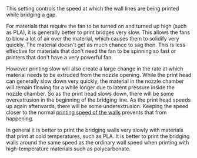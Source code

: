 This setting controls the speed at which the wall lines are being printed while bridging a gap.

For materials that require the fan to be turned on and turned up high (such as PLA), it is generally better to print bridges very slow. This allows the fans to blow a lot of air over the material, which causes them to solidify very quickly. The material doesn't get as much chance to sag then. This is less effective for materials that don't need the fan to be spinning so fast or printers that don't have a very powerful fan.

However printing slow will also create a large change in the rate at which material needs to be extruded from the nozzle opening. While the print head can generally slow down very quickly, the material in the nozzle chamber will remain flowing for a while longer due to latent pressure inside the nozzle chamber. So as the print head slows down, there will be some overextrusion in the beginning of the bridging line. As the print head speeds up again afterwards, there will be some underextrusion. Keeping the speed closer to the normal [printing speed of the walls](speed_wall.md) prevents that from happening.

In general it is better to print the bridging walls very slowly with materials that print at cold temperatures, such as PLA. It is better to print the bridging walls around the same speed as the ordinary wall speed when printing with high-temperature materials such as polycarbonate.